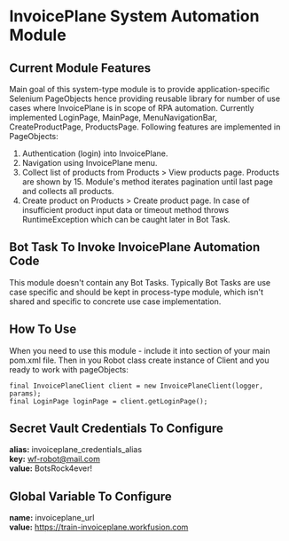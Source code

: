 # InvoicePlane System Automation Module

## Current Module Features

Main goal of this system-type module is to provide application-specific Selenium PageObjects hence providing reusable library for number of use cases where InvoicePlane is in scope of RPA automation.
Currently implemented LoginPage, MainPage, MenuNavigationBar, CreateProductPage, ProductsPage. Following features are implemented in PageObjects:
 
1. Authentication (login) into InvoicePlane.
2. Navigation using InvoicePlane menu.
3. Collect list of products from Products > View products page. Products are shown by 15. Module's method iterates pagination until last page and collects all products. 
4. Create product on Products > Create product page. In case of insufficient product input data or timeout method throws RuntimeException which can be caught later in Bot Task.

## Bot Task To Invoke InvoicePlane Automation Code

This module doesn't contain any Bot Tasks. Typically Bot Tasks are use case specific and should be kept in process-type module, which isn't shared and specific to concrete use case implementation. 

## How To Use

When you need to use this module - include it into <modules> section of your main pom.xml file.
Then in you Robot class create instance of Client and you ready to work with pageObjects:
``` 
final InvoicePlaneClient client = new InvoicePlaneClient(logger, params);
final LoginPage loginPage = client.getLoginPage();
```

## Secret Vault Credentials To Configure
**alias:** invoiceplane_credentials_alias  
**key:** wf-robot@mail.com  
**value:** BotsRock4ever! 
	
## Global Variable To Configure
**name:** invoiceplane_url  
**value:** https://train-invoiceplane.workfusion.com
